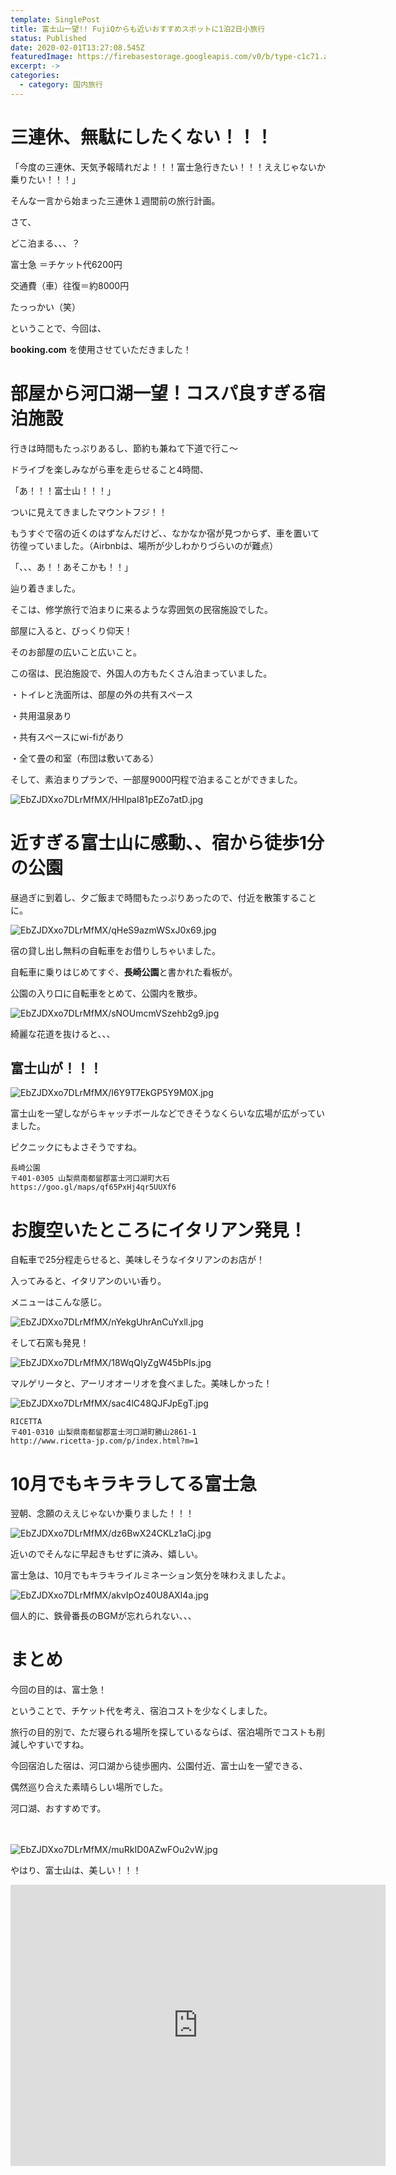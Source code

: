 ```yaml
---
template: SinglePost
title: 富士山一望!! FujiQからも近いおすすめスポットに1泊2日小旅行
status: Published
date: 2020-02-01T13:27:08.545Z
featuredImage: https://firebasestorage.googleapis.com/v0/b/type-c1c71.appspot.com/o/EbZJDXxo7DLrMfMX%2FsNOUmcmVSzehb2g9.jpg?alt=media&token=27598095-901f-471d-af60-c2e183931c7b
excerpt: ->
categories:
  - category: 国内旅行
---
```


# 三連休、無駄にしたくない！！！


「今度の三連休、天気予報晴れだよ！！！富士急行きたい！！！ええじゃないか乗りたい！！！」

そんな一言から始まった三連休１週間前の旅行計画。


さて、

どこ泊まる、、、？




富士急
＝チケット代6200円

交通費（車）往復＝約8000円

たっっかい（笑）

ということで、今回は、

**booking.com** を使用させていただきました！

# 部屋から河口湖一望！コスパ良すぎる宿泊施設


行きは時間もたっぷりあるし、節約も兼ねて下道で行こ〜

ドライブを楽しみながら車を走らせること4時間、

「あ！！！富士山！！！」


ついに見えてきましたマウントフジ！！

もうすぐで宿の近くのはずなんだけど、、なかなか宿が見つからず、車を置いて彷徨っていました。（Airbnbは、場所が少しわかりづらいのが難点）

「、、、あ！！あそこかも！！」

辿り着きました。

そこは、修学旅行で泊まりに来るような雰囲気の民宿施設でした。

部屋に入ると、びっくり仰天！

そのお部屋の広いこと広いこと。



この宿は、民泊施設で、外国人の方もたくさん泊まっていました。

・トイレと洗面所は、部屋の外の共有スペース

・共用温泉あり

・共有スペースにwi-fiがあり

・全て畳の和室（布団は敷いてある）



そして、素泊まりプランで、一部屋9000円程で泊まることができました。


![EbZJDXxo7DLrMfMX/HHlpaI81pEZo7atD.jpg](https://firebasestorage.googleapis.com/v0/b/type-c1c71.appspot.com/o/EbZJDXxo7DLrMfMX%2FHHlpaI81pEZo7atD.jpg?alt=media&token=d7b0d486-4990-49bf-b13a-371830e456c9)


# 近すぎる富士山に感動、、宿から徒歩1分の公園


昼過ぎに到着し、夕ご飯まで時間もたっぷりあったので、付近を散策することに。


![EbZJDXxo7DLrMfMX/qHeS9azmWSxJ0x69.jpg](https://firebasestorage.googleapis.com/v0/b/type-c1c71.appspot.com/o/EbZJDXxo7DLrMfMX%2FqHeS9azmWSxJ0x69.jpg?alt=media&token=2cf4ae13-cc02-4a6d-b627-c6c3a603809b)

宿の貸し出し無料の自転車をお借りしちゃいました。


自転車に乗りはじめてすぐ、**長崎公園**と書かれた看板が。


公園の入り口に自転車をとめて、公園内を散歩。

![EbZJDXxo7DLrMfMX/sNOUmcmVSzehb2g9.jpg](https://firebasestorage.googleapis.com/v0/b/type-c1c71.appspot.com/o/EbZJDXxo7DLrMfMX%2FsNOUmcmVSzehb2g9.jpg?alt=media&token=27598095-901f-471d-af60-c2e183931c7b)

綺麗な花道を抜けると、、、



## 富士山が！！！

![EbZJDXxo7DLrMfMX/I6Y9T7EkGP5Y9M0X.jpg](https://firebasestorage.googleapis.com/v0/b/type-c1c71.appspot.com/o/EbZJDXxo7DLrMfMX%2FI6Y9T7EkGP5Y9M0X.jpg?alt=media&token=c1927dd7-2c6e-47e4-8cd4-14c6ae961449)

富士山を一望しながらキャッチボールなどできそうなくらいな広場が広がっていました。


ピクニックにもよさそうですね。


```
長崎公園
〒401-0305 山梨県南都留郡富士河口湖町大石
https://goo.gl/maps/qf65PxHj4qr5UUXf6
```

# お腹空いたところにイタリアン発見！

自転車で25分程走らせると、美味しそうなイタリアンのお店が！

入ってみると、イタリアンのいい香り。

メニューはこんな感じ。

![EbZJDXxo7DLrMfMX/nYekgUhrAnCuYxll.jpg](https://firebasestorage.googleapis.com/v0/b/type-c1c71.appspot.com/o/EbZJDXxo7DLrMfMX%2FnYekgUhrAnCuYxll.jpg?alt=media&token=89430209-dcf7-453b-b6d1-00f3674ff088)


そして石窯も発見！

![EbZJDXxo7DLrMfMX/18WqQIyZgW45bPIs.jpg](https://firebasestorage.googleapis.com/v0/b/type-c1c71.appspot.com/o/EbZJDXxo7DLrMfMX%2F18WqQIyZgW45bPIs.jpg?alt=media&token=d1f90c1f-fb37-462e-954f-a411a2c145c1)

マルゲリータと、アーリオオーリオを食べました。美味しかった！

![EbZJDXxo7DLrMfMX/sac4lC48QJFJpEgT.jpg](https://firebasestorage.googleapis.com/v0/b/type-c1c71.appspot.com/o/EbZJDXxo7DLrMfMX%2Fsac4lC48QJFJpEgT.jpg?alt=media&token=91585c1b-fe45-4242-aefc-7a9387b6f9ab)

```
RICETTA
〒401-0310 山梨県南都留郡富士河口湖町勝山2861-1
http://www.ricetta-jp.com/p/index.html?m=1
```

# 10月でもキラキラしてる富士急

翌朝、念願のええじゃないか乗りました！！！

![EbZJDXxo7DLrMfMX/dz6BwX24CKLz1aCj.jpg](https://firebasestorage.googleapis.com/v0/b/type-c1c71.appspot.com/o/EbZJDXxo7DLrMfMX%2Fdz6BwX24CKLz1aCj.jpg?alt=media&token=c6daf50c-0bd9-4265-9545-607909e7a61f)


近いのでそんなに早起きもせずに済み、嬉しい。

富士急は、10月でもキラキライルミネーション気分を味わえましたよ。

![EbZJDXxo7DLrMfMX/akvIpOz40U8AXI4a.jpg](https://firebasestorage.googleapis.com/v0/b/type-c1c71.appspot.com/o/EbZJDXxo7DLrMfMX%2FakvIpOz40U8AXI4a.jpg?alt=media&token=e316aec6-d031-49a3-bb24-6f9f08115087)

個人的に、鉄骨番長のBGMが忘れられない、、、



# まとめ

今回の目的は、富士急！

ということで、チケット代を考え、宿泊コストを少なくしました。

旅行の目的別で、ただ寝られる場所を探しているならば、宿泊場所でコストも削減しやすいですね。

今回宿泊した宿は、河口湖から徒歩圏内、公園付近、富士山を一望できる、

偶然巡り合えた素晴らしい場所でした。

河口湖、おすすめです。

　

![EbZJDXxo7DLrMfMX/muRkID0AZwFOu2vW.jpg](https://firebasestorage.googleapis.com/v0/b/type-c1c71.appspot.com/o/EbZJDXxo7DLrMfMX%2FmuRkID0AZwFOu2vW.jpg?alt=media&token=11584d84-4880-4a54-ad68-474655bafde7)

やはり、富士山は、美しい！！！

<iframe src="https://www.google.com/maps/embed?pb=!1m18!1m12!1m3!1d51962.30440425298!2d138.71000761856172!3d35.51307943971326!2m3!1f0!2f0!3f0!3m2!1i1024!2i768!4f13.1!3m3!1m2!1s0x60195fb4a5043f4f%3A0x29cbb24b1e337d47!2z5rKz5Y-j5rmW!5e0!3m2!1sja!2sjp!4v1580646128690!5m2!1sja!2sjp" width="600" height="450" frameborder="0" style="border:0;" allowfullscreen=""></iframe>
